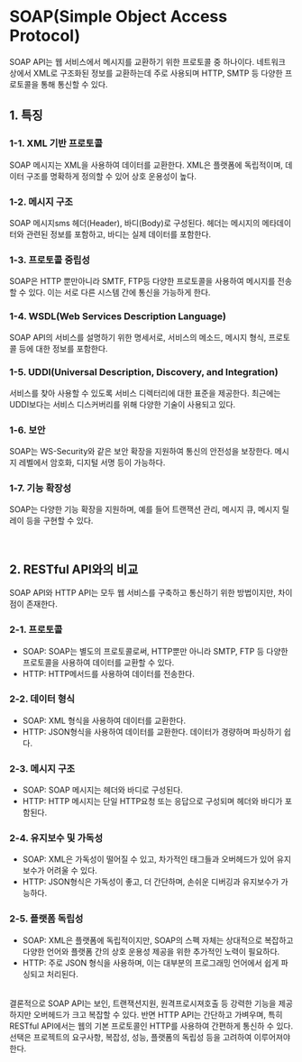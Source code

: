 # SOAP(Simple Object Access Protocol)

SOAP API는 웹 서비스에서 메시지를 교환하기 위한 프로토콜 중 하나이다. 네트워크 상에서 XML로 구조화된 정보를 교환하는데 주로 사용되며 HTTP, SMTP 등 다양한 프로토콜을 통해 통신할 수 있다.

## 1. 특징

### 1-1. XML 기반 프로토콜
SOAP 메시지는 XML을 사용하여 데이터를 교환한다. XML은 플랫폼에 독립적이며, 데이터 구조를 명확하게 정의할 수 있어 상호 운용성이 높다.

### 1-2. 메시지 구조
SOAP 메시지sms 헤더(Header), 바디(Body)로 구성된다. 헤더는 메시지의 메타데이터와 관련된 정보를 포함하고, 바디는 실제 데이터를 포함한다.

### 1-3. 프로토콜 중립성
SOAP은 HTTP 뿐만아니라 SMTF, FTP등 다양한 프로토콜을 사용하여 메시지를 전송할 수 있다. 이는 서로 다른 시스템 간에 통신을 가능하게 한다.

### 1-4. WSDL(Web Services Description Language)
SOAP API의 서비스를 설명하기 위한 명세서로, 서비스의 메소드, 메시지 형식, 프로토콜 등에 대한 정보를 포함한다.

### 1-5. UDDI(Universal Description, Discovery, and Integration)
서비스를 찾아 사용할 수 있도록 서비스 디렉터리에 대한 표준을 제공한다. 최근에는 UDDI보다는 서비스 디스커버리를 위해 다양한 기술이 사용되고 있다.

### 1-6. 보안
SOAP는 WS-Security와 같은 보안 확장을 지원하여 통신의 안전성을 보장한다. 메시지  레벨에서 암호화, 디지털 서명 등이 가능하다.

### 1-7. 기능 확장성
SOAP는 다양한 기능 확장을 지원하며, 예를 들어 트랜잭션 관리, 메시지 큐, 메시지 릴레이 등을 구현할 수 있다.

<br>

## 2. RESTful API와의 비교
SOAP API와 HTTP API는 모두 웹 서비스를 구축하고 통신하기 위한 방법이지만, 차이점이 존재한다.

### 2-1. 프로토콜
- SOAP: SOAP는 별도의 프로토콜로써, HTTP뿐만 아니라 SMTP, FTP 등 다양한 프로토콜을 사용하여 데이터를 교환할 수 있다.
- HTTP: HTTP메서드를 사용하여 데이터를 전송한다.
  
### 2-2. 데이터 형식
- SOAP: XML 형식을 사용하여 데이터를 교환한다. 
- HTTP: JSON형식을 사용하여 데이터를 교환한다. 데이터가 경량하며 파싱하기 쉽다.
  
### 2-3. 메시지 구조
- SOAP: SOAP 메시지는 헤더와 바디로 구성된다.
- HTTP: HTTP 메시지는 단일 HTTP요청 또는 응답으로 구성되며 헤더와 바디가 포함된다. 
  
### 2-4. 유지보수 및 가독성
- SOAP: XML은 가독성이 떨어질 수 있고, 차가적인 태그들과 오버헤드가 있어 유지보수가 어려울 수 있다.
- HTTP: JSON형식은 가독성이 좋고, 더 간단하며, 손쉬운 디버깅과 유지보수가 가능하다.
  
### 2-5. 플랫폼 독립성
- SOAP: XML은 플랫폼에 독립적이지만, SOAP의 스펙 자체는 상대적으로 복잡하고 다양한 언어와 플랫폼 간의 상호 운용성 제공을 위한 추가적인 노력이 필요하다.
- HTTP: 주로 JSON 형식을 사용하며, 이는 대부분의 프로그래밍 언어에서 쉽게 파싱되고 처리된다.
######
결론적으로 SOAP API는 보인, 트랜잭션지원, 원격프로시져호출 등 강력한 기능을 제공하지만 오버헤드가 크고 복잡할 수 있다. 반면 HTTP API는 간단하고 가벼우며, 특히 RESTful API에서는 웹의 기본 프로토콜인 HTTP를 사용하여 간편하게 통신하 수 있다. 선택은 프로젝트의 요구사항, 복잡성, 성능, 플랫폼의 독립성 등을 고려하여 이루어져야 한다.
  
